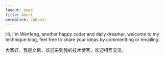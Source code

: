 ```yaml
---
layout: page
title: About
permalink: /about/
---
```

Hi, I'm Wenfeng, another happy coder and daily dreamer, welcome to my technique
blog, feel free to share your ideas by commentting or emailing.

大家好，我是文枫，欢迎来到我的技术博客，欢迎相互交流。
